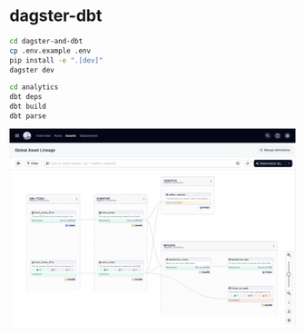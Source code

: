 # dagster-dbt

```bash
cd dagster-and-dbt
cp .env.example .env
pip install -e ".[dev]"
dagster dev
```

```bash
cd analytics
dbt deps
dbt build
dbt parse
```

![Lineage](./global_asset_lineage.png)